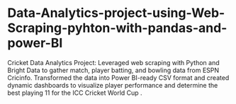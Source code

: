 # Data-Analytics-project-using-Web-Scraping-pyhton-with-pandas-and-power-BI
Cricket Data Analytics Project: Leveraged web scraping with Python and Bright Data to gather match, player batting, and bowling data from ESPN Cricinfo. Transformed the data into Power BI-ready CSV format and created dynamic dashboards to visualize player performance and determine the best playing 11 for the ICC Cricket World Cup .
